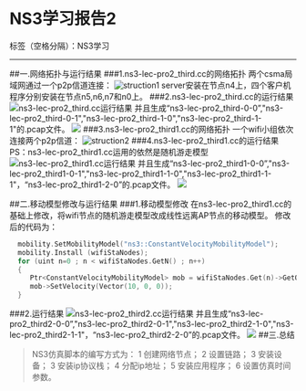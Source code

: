 ﻿# NS3学习报告2

标签（空格分隔）：NS3学习

---

##一.网络拓扑与运行结果
###1.ns3-lec-pro2_third.cc的网络拓扑
    两个csma局域网通过一个p2p信道连接：
![struction1](http://ww2.sinaimg.cn/mw690/9fae6ceagw1f50gptm9z1j20hg05tmxq.jpg)
server安装在节点n4上，四个客户机程序分别安装在节点n5,n6,n7和n0上。
###2.ns3-lec-pro2_third.cc的运行结果
![ns3-lec-pro2_third.cc运行结果](http://ww4.sinaimg.cn/mw690/9fae6ceagw1f4wxbytt3mj20k00c2jzv.jpg)
并且生成“ns3-lec-pro2_third-0-0”,"ns3-lec-pro2_third-0-1","ns3-lec-pro2_third-1-0","ns3-lec-pro2_third-1-1"的.pcap文件。
![](http://a1.qpic.cn/psb?/V12cRcVV46ogeS/9kNwHCln3Yntk99hCmc4L4GWEIP3x5ZJh.8SU*FuNq0!/b/dAgBAAAAAAAA&bo=7QHHAAAAAAAFBw8!&rf=viewer_4)
###3.ns3-lec-pro2_third1.cc的网络拓扑
    一个wifi小组依次连接两个p2p信道：
![struction2](http://ww1.sinaimg.cn/mw690/9fae6ceagw1f50gpsztmwj20dx052gm2.jpg)
###4.ns3-lec-pro2_third1.cc的运行结果
PS：ns3-lec-pro2_third1.cc运用的依然是随机游走模型
![ns3-lec-pro2_third1.cc运行结果](http://ww1.sinaimg.cn/mw690/9fae6ceagw1f4wxby6jlsj20k70b2n50.jpg)
并且生成“ns3-lec-pro2_third1-0-0”,"ns3-lec-pro2_third1-0-1","ns3-lec-pro2_third1-1-0","ns3-lec-pro2_third1-1-1"，“ns3-lec-pro2_third1-2-0”的.pcap文件。
![](http://a2.qpic.cn/psb?/V12cRcVV46ogeS/COve6jVFSqxdR8xyvSKyXX*aQBM7uqCxNdI9e4DDABs!/b/dFcBAAAAAAAA&bo=5QErAQAAAAAFB.o!&rf=viewer_4)

##二.移动模型修改与运行结果
###1.移动模型修改
    在ns3-lec-pro2_third1.cc的基础上修改，将wifi节点的随机游走模型改成线性远离AP节点的移动模型。
修改后的代码为：

```c++
  mobility.SetMobilityModel("ns3::ConstantVelocityMobilityModel");
  mobility.Install (wifiStaNodes);
  for (uint n=0 ; n < wifiStaNodes.GetN() ; n++)
  {
     Ptr<ConstantVelocityMobilityModel> mob = wifiStaNodes.Get(n)->GetObject<ConstantVelocityMobilityModel>();
     mob->SetVelocity(Vector(10, 0, 0));
  }
```

###2.运行结果
![ns3-lec-pro2_third2.cc运行结果](http://ww2.sinaimg.cn/mw690/9fae6ceagw1f50g0zcc2nj20k00b1ahs.jpg)
并且生成“ns3-lec-pro2_third2-0-0”,"ns3-lec-pro2_third2-0-1","ns3-lec-pro2_third2-1-0","ns3-lec-pro2_third2-1-1"，“ns3-lec-pro2_third2-2-0”的.pcap文件。
![](http://a2.qpic.cn/psb?/V12cRcVV46ogeS/HAQ75slJXlaYcMekoq2mzxOhPxEJM0zML53orqTZ5dI!/b/dFoBAAAAAAAA&bo=3gEeAQAAAAAFB.Q!&rf=viewer_4)
##三.总结
>    NS3仿真脚本的编写方式为：
>     1 创建网络节点；
>    2 设置链路；
>    3 安装设备；
>     3 安装ip协议栈；
>    4 分配ip地址；
>    5 安装应用程序；
>    6 设置仿真时间参数。
    

　　　　　　　　    　　　　　　　　 










